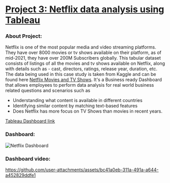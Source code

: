 # [Project 3: Netflix data analysis using Tableau](https://github.com/ron0496/Data-analysis-and-Data-viz-Projects/tree/main/Netflix%20Data%20Analysis)

### About Project:
Netflix is one of the most popular media and video streaming platforms. They have over 8000 movies or tv shows available on their platform, as of mid-2021, they have over 200M Subscribers globally. This tabular dataset consists of listings of all the movies and tv shows available on Netflix, along with details such as - cast, directors, ratings, release year, duration, etc. The data being used in this case study is taken from Kaggle and can be found here [Netflix Movies and TV Shows](https://www.kaggle.com/datasets/shivamb/netflix-shows/data). It's a Business ready Dashboard that allows employees to perform data analysis for real world business related questions and scenarios such as
* Understanding what content is available in different countries
* Identifying similar content by matching text-based features
* Does Netflix has more focus on TV Shows than movies in recent years.

[Tableau Dashboard link](https://public.tableau.com/views/NetflixDasboard_17132532679270/NetflixDashboard?:language=en-GB&:sid=&:redirect=auth&:display_count=n&:origin=viz_share_link)

### Dashboard: 
![Netflix Dashboard](https://github.com/user-attachments/assets/56a0edb9-9ff6-4916-a02f-50491f1adc4d)

### Dashboard video:
https://github.com/user-attachments/assets/bc41a0eb-311a-491a-a644-a452829ddfe1
